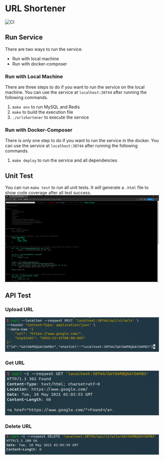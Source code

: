 # URL Shortener

![CI](https://github.com/Misphix/urlshortener/actions/workflows/test.yml/badge.svg)
## Run Service
There are two ways to run the service.
- Run with local machine
- Run with docker-composer

### Run with Local Machine
There are three steps to do if you want to run the service on the local machine. You can use the service at `localhost:38744` after running the following commands.
1. `make env` to run MySQL and Redis
2. `make` to build the execution file
3. `./urlshortener` to execute the service

### Run with Docker-Composer
There is only one step to do if you want to run the service in the docker. You can use the service at `localhost:38744` after running the following commands.
1. `make deploy` to run the service and all dependencies

## Unit Test
You can run `make test` to run all unit tests. It will generate a `.html` file to show code coverage after all test success.
![coverage](./image/coverage.png)

## API Test
### Upload URL
![upload](./image/upload.png)

### Get URL
![get](./image/get.png)

### Delete URL
![delete](./image/delete.png)